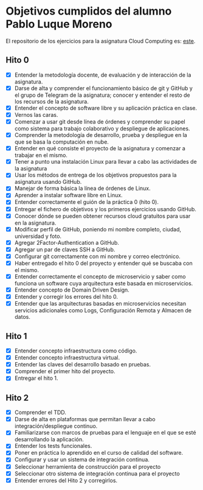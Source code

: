 # Objetivos cumplidos del alumno Pablo Luque Moreno

El repositorio de los ejercicios para la asignatura Cloud Computing es: [este](https://github.com/pabloluque14/CC_Ejercicios).

## Hito 0

- [x] Entender la metodología docente, de evaluación y de interacción de la asignatura.
- [x] Darse de alta y comprender el funcionamiento básico de git y GitHub y el grupo de Telegram de la asignatura; conocer y entender el resto de los recursos de la asignatura.
- [x] Entender el concepto de software libre y su aplicación práctica en clase.
- [x] Vernos las caras.
- [x] Comenzar a usar git desde línea de órdenes y comprender su papel como sistema para trabajo colaborativo y despliegue de aplicaciones.
- [x] Comprender la metodología de desarrollo, prueba y despliegue en la que se basa la computación en nube.
- [x] Entender en qué consiste el proyecto de la asignatura y comenzar a trabajar en el mismo.
- [x] Tener a punto una instalación Linux para llevar a cabo las actividades de la asignatura
- [x] Usar los métodos de entrega de los objetivos propuestos para la asignatura usando GitHub.
- [x] Manejar de forma básica la línea de órdenes de Linux.
- [x] Aprender a instalar software libre en Linux.
- [x] Entender correctamente el guión de la práctica 0 (hito 0).
- [x] Entregar el fichero de objetivos y los primeros ejercicios usando GitHub.
- [x] Conocer dónde se pueden obtener recursos cloud gratuitos para usar en la asignatura.
- [x] Modificar perfil de GitHub, poniendo mi nombre completo, ciudad, universidad y foto.
- [x] Agregar 2Factor-Authentication a GitHub.
- [x] Agregar un par de claves SSH a GitHub.
- [x] Configurar git correctamente con mi nombre y correo electrónico.
- [x] Haber entregado el hito 0 del proyecto y entender qué se buscaba con el mismo.
- [x] Entender correctamente el concepto de microservicio y saber como funciona un software cuya arquitectura este basada en microservicios.
- [x] Entender concepto de Domain Driven Design.
- [x] Entender y corregir los errores del hito 0.
- [x] Entender que las arquitecturas basadas en microservicios necesitan servicios adicionales como Logs, Configuración Remota y Almacen de datos.

## Hito 1
- [x] Entender concepto infraestructura como código.
- [x] Entender concepto infraestructura virtual.
- [x] Entender las claves del desarrollo basado en pruebas.
- [x] Comprender el primer hito del proyecto.
- [x] Entregar el hito 1.

## Hito 2
- [x] Comprender el TDD.
- [x] Darse de alta en plataformas que permitan llevar a cabo integración/despliegue continuo.
- [x] Familiarizarse con marcos de pruebas para el lenguaje en el que se esté desarrollando la aplicación.
- [x] Entender los tests funcionales.
- [x] Poner en práctica lo aprendido en el curso de calidad del software.
- [x] Configurar y usar un sistema de integración continua.
- [x] Seleccionar herramienta de construcción para el proyecto
- [x] Seleccionar otro sistema de integración continua para el proyecto
- [x] Entender errores del Hito 2 y corregirlos.
